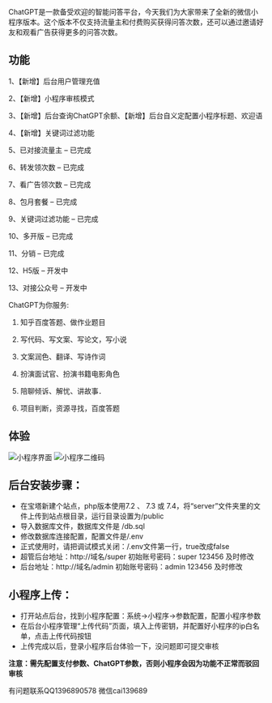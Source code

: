 ChatGPT是一款备受欢迎的智能问答平台，今天我们为大家带来了全新的微信小程序版本。这个版本不仅支持流量主和付费购买获得问答次数，还可以通过邀请好友和观看广告获得更多的问答次数。

## 功能
1、【新增】后台用户管理充值

2、【新增】小程序审核模式

3、【新增】后台查询ChatGPT余额、【新增】后台自义定配置小程序标题、欢迎语

4、【新增】关键词过滤功能

5、已对接流量主 – 已完成

6、转发领次数 – 已完成

7、看广告领次数 – 已完成

8、包月套餐 – 已完成

9、关键词过滤功能 – 已完成

10、多开版 – 已完成

11、分销 – 已完成

12、H5版 – 开发中

13、对接公众号 – 开发中


ChatGPT为你服务:

1. 知乎百度答题、做作业题目

2. 写代码、写文案、写论文，写小说

3. 文案润色、翻译、写诗作词

4. 扮演面试官、扮演书籍电影角色

5. 陪聊倾诉、解忧、讲故事．

6. 项目判断，资源寻找，百度答题

## 体验

[]()

![小程序界面](https://i.328888.xyz/2023/03/09/oHZQ5.png "小程序界面")
![小程序二维码](https://i.328888.xyz/2023/03/09/oHAnH.jpeg "小程序二维码")
## 后台安装步骤：

- 在宝塔新建个站点，php版本使用7.2 、 7.3 或 7.4，将“server”文件夹里的文件上传到站点根目录，运行目录设置为/public
- 导入数据库文件，数据库文件是 /db.sql
- 修改数据库连接配置，配置文件是/.env
- 正式使用时，请把调试模式关闭：/.env文件第一行，true改成false
- 超管后台地址：http://域名/super  初始账号密码：super  123456   及时修改
- 后台地址：http://域名/admin  初始账号密码：admin  123456   及时修改

## 小程序上传：

- 打开站点后台，找到小程序配置：系统->小程序->参数配置，配置小程序参数
- 在后台小程序管理“上传代码”页面，填入上传密钥，并配置好小程序的ip白名单，点击上传代码按钮
- 上传完成以后，登录小程序后台体验一下，没问题即可提交审核

**注意：需先配置支付参数、ChatGPT参数，否则小程序会因为功能不正常而驳回审核**

有问题联系QQ1396890578 微信cai139689 

